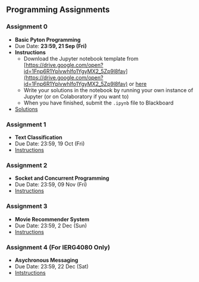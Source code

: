 ## Programming Assignments

### Assignment 0

- **Basic Pyton Programming**
- Due Date: **23:59, 21 Sep (Fri)**
- **Instructions**
    - Download the Jupyter notebook template from [https://drive.google.com/open?id=1Fnp6R1YplvwhIfo1YgyMX2_5Zp9l8fav](https://drive.google.com/open?id=1Fnp6R1YplvwhIfo1YgyMX2_5Zp9l8fav) or [here](assignments/iems5780_a0_template.ipynb)
    - Write your solutions in the notebook by running your own instance of Jupyter (or on Colaboratory if you want to)
    - When you have finished, submit the `.ipynb` file to Blackboard
- [Solutions](assignments/assignment-0-solutions.md)

### Assignment 1

- **Text Classification**
- Due Date: 23:59, 19 Oct (Fri)
- [Instructions](assignments/assignment-1.md)

### Assignment 2

- **Socket and Concurrent Programming**
- Due Date: 23:59, 09 Nov (Fri)
- [Instructions](assignments/assignment-2.md)

### Assignment 3

- **Movie Recommender System**
- Due Date: 23:59, 2 Dec (Sun)
- [Instructions](assignments/assignment-3.md)

### Assignment 4 (For IERG4080 Only)

- **Asychronous Messaging**
- Due Date: 23:59, 22 Dec (Sat)
- [Intstructions](assignments/assignment-4.md)
